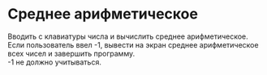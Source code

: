 # Среднее арифметическое
Вводить с клавиатуры числа и вычислить среднее арифметическое.
Если пользователь ввел -1, вывести на экран среднее арифметическое всех чисел и завершить программу.  
-1 не должно учитываться.